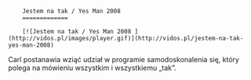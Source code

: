 
        Jestem na tak / Yes Man 2008 
        =============
        
        [![Jestem na tak / Yes Man 2008 ](http://vidos.pl/images/player.gif)](http://vidos.pl/jestem-na-tak-yes-man-2008)
        
        
 Carl postanawia wziąć udział w programie samodoskonalenia się, który polega na mówieniu wszystkim i wszystkiemu „tak”.
    